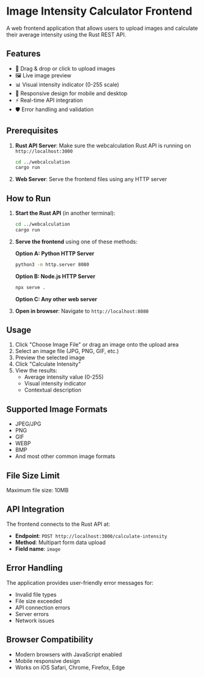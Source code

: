# Image Intensity Calculator Frontend

A web frontend application that allows users to upload images and calculate their average intensity using the Rust REST API.

## Features

- 📁 Drag & drop or click to upload images
- 🖼️ Live image preview
- 📊 Visual intensity indicator (0-255 scale)
- 📱 Responsive design for mobile and desktop
- ⚡ Real-time API integration
- 🛡️ Error handling and validation

## Prerequisites

1. **Rust API Server**: Make sure the webcalculation Rust API is running on `http://localhost:3000`
   ```bash
   cd ../webcalculation
   cargo run
   ```

2. **Web Server**: Serve the frontend files using any HTTP server

## How to Run

1. **Start the Rust API** (in another terminal):
   ```bash
   cd ../webcalculation
   cargo run
   ```

2. **Serve the frontend** using one of these methods:

   **Option A: Python HTTP Server**
   ```bash
   python3 -m http.server 8080
   ```

   **Option B: Node.js HTTP Server**
   ```bash
   npx serve .
   ```

   **Option C: Any other web server**

3. **Open in browser**: Navigate to `http://localhost:8080`

## Usage

1. Click "Choose Image File" or drag an image onto the upload area
2. Select an image file (JPG, PNG, GIF, etc.)
3. Preview the selected image
4. Click "Calculate Intensity"
5. View the results:
   - Average intensity value (0-255)
   - Visual intensity indicator
   - Contextual description

## Supported Image Formats

- JPEG/JPG
- PNG
- GIF
- WEBP
- BMP
- And most other common image formats

## File Size Limit

Maximum file size: 10MB

## API Integration

The frontend connects to the Rust API at:
- **Endpoint**: `POST http://localhost:3000/calculate-intensity`
- **Method**: Multipart form data upload
- **Field name**: `image`

## Error Handling

The application provides user-friendly error messages for:
- Invalid file types
- File size exceeded
- API connection errors
- Server errors
- Network issues

## Browser Compatibility

- Modern browsers with JavaScript enabled
- Mobile responsive design
- Works on iOS Safari, Chrome, Firefox, Edge
